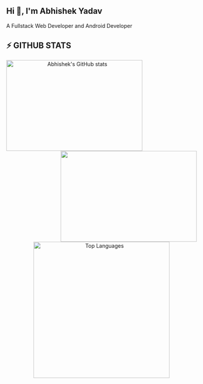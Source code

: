 <h2>Hi 👋, I'm Abhishek Yadav</h1>
<p>A Fullstack Web Developer and Android Developer</p>
<h2> ⚡ GITHUB STATS </h2>
<div align=center>
<a href="http://www.github.com/KIRIN-9"><img align="left" width=360 height=240 src="https://github-readme-stats.vercel.app/api?username=aura-zero&show_icons=true&hide=&count_private=true&title_color=25D366&text_color=ffffff&icon_color=3382ed&bg_color=1f2335&hide_border=true&locale=en" alt="Abhishek's GitHub stats" /></a>

<a href="http://www.github.com/KIRIN-9"><img align="right" width=360 height=240 src="https://github-readme-streak-stats.herokuapp.com/?user=aura-zero&stroke=ffffff&background=1f2335&ring=10b981&fire=25D366&currStreakNum=ffffff&currStreakLabel=10b981&sideNums=ffffff&sideLabels=ffffff&dates=ffffff&hide_border=true" /></a>

<a href="https://github.com/KIRIN-9" align="center"><img width=360  align="center" src="https://github-readme-stats-salesp07.vercel.app/api/top-langs/?username=aura-zero&&bg_color=1f2335&hide=HTML&langs_count=9&layout=compact&theme=react&border_radius=9&size_weight=0.5&count_weight=0.5&exclude_repo=github-readme-stats&hide_border=true" alt="Top Languages" /></a>
</div>
